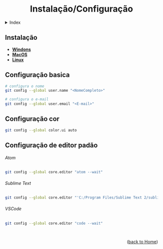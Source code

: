 <div align="center" id="home">
  
  # Instalação/Configuração
  
</div>


<!-- ===== INDEX ===== -->
<details>
  <summary>Index</summary>
  <ol>
    <li><a href="#instalação">About The Project</a></li>
  </ol>
</details>



<!-- ===== COMMANDS ===== -->

## Instalação
- [**Windons**](https://git-scm.com/download/win)
- [**MacOS**](https://git-scm.com/download/mac)
- [**Linux**](https://git-scm.com/download/linux)


## Configuração basica
```bash
# configura o nome
git config --global user.name "<NomeCompleto>"

# configura o e-mail
git config --global user.email "<E-mail>"
```

## Configuração cor
```bash
git config --global color.ui auto
```

## Configuração de editor padão
###### Atom
```bash
git config --global core.editor "atom --wait"
```
###### Sublime Text
```bash
git config --global core.editor "'C:/Program Files/Sublime Text 2/sublime_text.exe' -n -w"
```
###### VSCode
```bash
git config --global core.editor "code --wait"
```

<br>

<p align="right">(<a href="https://github.com/RuanMiniguite/Git-Tutorial">back to Home</a>)</p>
